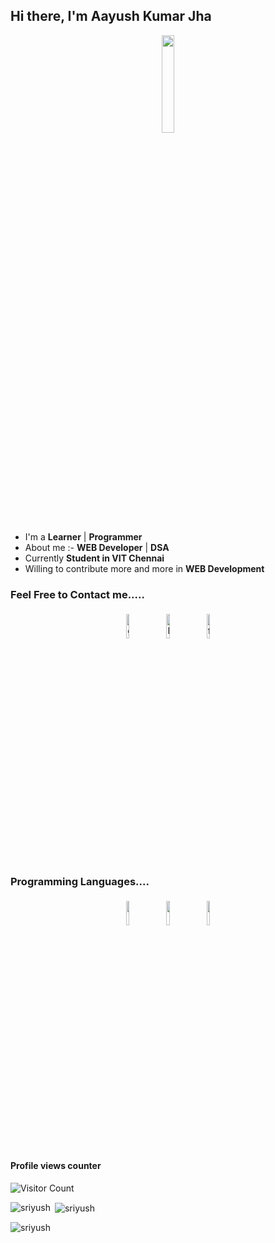 ## Hi there, I'm Aayush Kumar Jha 

<p align="center">
<img width="20%" src="https://img.icons8.com/ios-filled/96/000000/programming.png"/>
</p>


- I'm a **Learner** | **Programmer** 
- About me :- **WEB Developer** | **DSA**
- Currently **Student in VIT Chennai**
- Willing to contribute more and more in **WEB Development**


### Feel Free to Contact me.....

<p align="center">
	<a href="https://github.com/aayush20jk"><img alt="github" width="10%" style="padding:5px" src="https://img.icons8.com/clouds/100/000000/github.png"/></a>
	<a href="https://www.linkedin.com/in/aayush20jk/"><img alt="linkedin" width="10%" style="padding:5px" src="https://img.icons8.com/clouds/100/000000/linkedin.png"/></a>
	<a href="https://leetcode/aayush20jk/"><img alt="facebook" width="10%" style="padding:5px" src="https://img.icons8.com/?size=100&id=9L16NypUzu38&format=png&color=000000"/></a>
	<!-- <a href="https://www.instagram.com/aayush20jk/"><img alt="instagram" width="10%" style="padding:5px" src="https://img.icons8.com/clouds/100/000000/instagram.png"/></a> -->
</p>

### Programming Languages....

<p align="center">
	<img width="10%" style="padding:5px" src="https://img.icons8.com/color/144/000000/java-coffee-cup-logo.png"/>
	<img width="10%" style="padding:5px" src="https://img.icons8.com/color/144/000000/python.png"/>
	<img width="10%" style="padding:5px" src="https://img.icons8.com/color/144/000000/javascript.png"/>
</p>

#### Profile views counter
![Visitor Count](https://profile-counter.glitch.me/{aayush20jk}/count.svg)



<p><img align="left" src="https://github-readme-stats.vercel.app/api/top-langs?username=aayush20jk&show_icons=true&locale=en&layout=compact" alt="sriyush" /></p>

<p>&nbsp;<img align="center" src="https://github-readme-stats.vercel.app/api?username=aayush20jk&show_icons=true&locale=en" alt="sriyush" /></p>

<p><img align="center" src="https://github-readme-streak-stats.herokuapp.com/?user=aayush20jk&" alt="sriyush" /></p>




